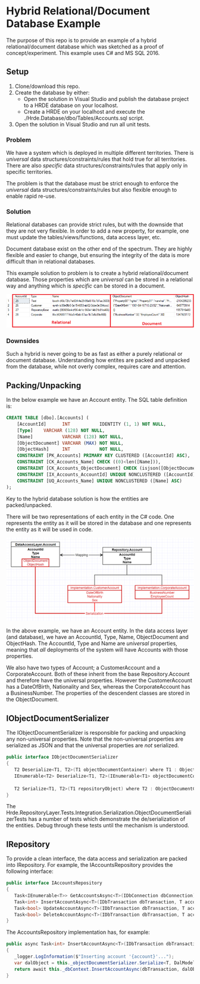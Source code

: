 # Hybrid Relational/Document Database Example

The purpose of this repo is to provide an example of a hybrid relational/document database which was sketched as a proof of concept/experiment. This example uses C# and MS SQL 2016.

## Setup

1. Clone/download this repo.
2. Create the database by either:
    * Open the solution in Visual Studio and publish the database project to a HRDE database on your localhost.
    * Create a HRDE on your localhost and execute the ./Hrde.Database/dbo/Tables/Accounts.sql script.
3. Open the solution in Visual Studio and run all unit tests.

### Problem

We have a system which is deployed in multiple different territories. There is *universal* data structures/constraints/rules that hold true for all territories. There are also *specific* data structures/constraints/rules that apply only in specific territories. 

The problem is that the database must be strict enough to enforce the *universal* data structures/constraints/rules but also flexible enough to enable rapid re-use.

### Solution

Relational databases can provide strict rules, but with the downside that they are not very flexible. In order to add a new property, for example, one must update the tables/views/functions, data access layer, etc.

Document database exist on the other end of the spectrum. They are highly flexible and easier to change, but ensuring the integrity of the data is more difficult than in relational databases.

This example solution to problem is to create a hybrid relational/document database. Those properties which are *universal* can be stored in a relational way and anything which is *specific* can be stored in a document.

![Relational/Document split example](Example.png)

### Downsides

Such a hybrid is never going to be as fast as either a purely relational or document database. Understanding how entites are packed and unpacked from the database, while not overly complex, requires care and attention. 
 
## Packing/Unpacking

In the below example we have an Account entity. The SQL table definition is:
```SQL
CREATE TABLE [dbo].[Accounts] (
    [AccountId]      INT           IDENTITY (1, 1) NOT NULL,
    [Type]    VARCHAR (128) NOT NULL,
    [Name]           VARCHAR (128) NOT NULL,
    [ObjectDocument] VARCHAR (MAX) NOT NULL,
    [ObjectHash]     INT           NOT NULL,
    CONSTRAINT [PK_Accounts] PRIMARY KEY CLUSTERED ([AccountId] ASC),
    CONSTRAINT [CK_Accounts_Name] CHECK ((0)<len([Name])),
    CONSTRAINT [CK_Accounts_ObjectDocument] CHECK (isjson([ObjectDocument])>(0)),
    CONSTRAINT [IX_Accounts_AccountId] UNIQUE NONCLUSTERED ([AccountId] ASC),
    CONSTRAINT [UQ_Accounts_Name] UNIQUE NONCLUSTERED ([Name] ASC)
);
```

Key to the hybrid database solution is how the entities are packed/unpacked. 

There will be two representations of each entity in the C# code. One represents the entity as it will be stored in the database and one represents the entity as it will be used in code.

![Object Document Container Explaination](ObjectDocumentContainerExplaination.png)

In the above example, we have an Account entity. In the data access layer (and database), we have an AccountId, Type, Name, ObjectDocument and ObjectHash. The AccountId, Type and Name are *universal* properties, meaning that *all* deployments of the system will have Accounts with those properties.

We also have two types of Account; a CustomerAccount and a CorporateAccount. Both of these inherit from the base Repository.Account and therefore have the universal properties. However the CustomerAccount has a DateOfBirth, Nationality and Sex, whereas the CorporateAccount has a BusinessNumber. The properties of the descendent classes are stored in the ObjectDocument.

## IObjectDocumentSerializer

The IObjectDocumentSerializer is responsible for packing and unpacking any non-universal properties. Note that the non-universal properties are serialized as JSON and that the universal properties are *not* serialized.

```C#
public interface IObjectDocumentSerializer
{
   T2 Deserialize<T1, T2>(T1 objectDocumentContainer) where T1 : ObjectDocumentContainer;
   IEnumerable<T2> Deserialize<T1, T2>(IEnumerable<T1> objectDocumentContainers) where T1 : ObjectDocumentContainer;

   T2 Serialize<T1, T2>(T1 repositoryObject) where T2 : ObjectDocumentContainer;
}
```

The Hrde.RepositoryLayer.Tests.Integration.Serialization.ObjectDocumentSerializerTests has a number of tests which demonstrate the de/serialization of the entities. Debug through these tests until the mechanism is understood.

## I<Entity>Repository

To provide a clean interface, the data access and serialization are packed into I<Entity>Repository. For example, the IAccountsRepository provides the following interface:
```C#
public interface IAccountsRepository
{
   Task<IEnumerable<T>> GetAccountsAsync<T>(IDbConnection dbConnection) where T : Account;
   Task<int> InsertAccountAsync<T>(IDbTransaction dbTransaction, T account) where T : Account;
   Task<bool> UpdateAccountAsync<T>(IDbTransaction dbTransaction, T account) where T : Account;
   Task<bool> DeleteAccountAsync<T>(IDbTransaction dbTransaction, T account) where T : Account;
}
```

The AccountsRepository implementation has, for example:
```C#
public async Task<int> InsertAccountAsync<T>(IDbTransaction dbTransaction, T account) where T : Account
{
   _logger.LogInformation($"Inserting account '{account}'...");
   var dalObject = this._objectDocumentSerializer.Serialize<T, DalModels.Account>(account);
   return await this._dbContext.InsertAccountAsync(dbTransaction, dalObject);
}
```


